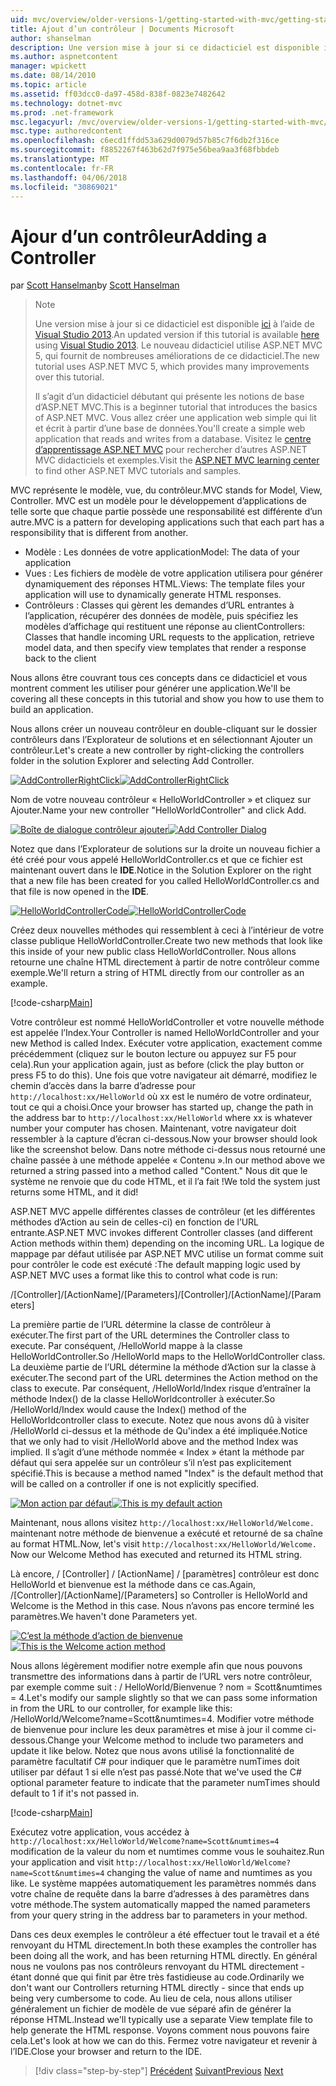 ```yaml
---
uid: mvc/overview/older-versions-1/getting-started-with-mvc/getting-started-with-mvc-part2
title: Ajout d’un contrôleur | Documents Microsoft
author: shanselman
description: Une version mise à jour si ce didacticiel est disponible ici à l’aide de Visual Studio 2013. Le nouveau didacticiel utilise ASP.NET MVC 5, qui fournit de nombreuses améliorations de t...
ms.author: aspnetcontent
manager: wpickett
ms.date: 08/14/2010
ms.topic: article
ms.assetid: ff03dcc0-da97-458d-838f-0823e7482642
ms.technology: dotnet-mvc
ms.prod: .net-framework
msc.legacyurl: /mvc/overview/older-versions-1/getting-started-with-mvc/getting-started-with-mvc-part2
msc.type: authoredcontent
ms.openlocfilehash: c6ecd1ffdd53a629d0079d57b85c7f6db2f316ce
ms.sourcegitcommit: f8852267f463b62d7f975e56bea9aa3f68fbbdeb
ms.translationtype: MT
ms.contentlocale: fr-FR
ms.lasthandoff: 04/06/2018
ms.locfileid: "30869021"
---
```

<a name="adding-a-controller"></a><span data-ttu-id="99d8e-104">Ajour d’un contrôleur</span><span class="sxs-lookup"><span data-stu-id="99d8e-104">Adding a Controller</span></span>
====================
<span data-ttu-id="99d8e-105">par [Scott Hanselman](https://github.com/shanselman)</span><span class="sxs-lookup"><span data-stu-id="99d8e-105">by [Scott Hanselman](https://github.com/shanselman)</span></span>

> > [!NOTE]
> > <span data-ttu-id="99d8e-106">Une version mise à jour si ce didacticiel est disponible [ici](../../getting-started/introduction/getting-started.md) à l’aide de [Visual Studio 2013](https://www.microsoft.com/visualstudio/eng/2013-downloads).</span><span class="sxs-lookup"><span data-stu-id="99d8e-106">An updated version if this tutorial is available [here](../../getting-started/introduction/getting-started.md) using [Visual Studio 2013](https://www.microsoft.com/visualstudio/eng/2013-downloads).</span></span> <span data-ttu-id="99d8e-107">Le nouveau didacticiel utilise ASP.NET MVC 5, qui fournit de nombreuses améliorations de ce didacticiel.</span><span class="sxs-lookup"><span data-stu-id="99d8e-107">The new tutorial uses ASP.NET MVC 5, which provides many improvements over this tutorial.</span></span>
> 
> 
> <span data-ttu-id="99d8e-108">Il s’agit d’un didacticiel débutant qui présente les notions de base d’ASP.NET MVC.</span><span class="sxs-lookup"><span data-stu-id="99d8e-108">This is a beginner tutorial that introduces the basics of ASP.NET MVC.</span></span> <span data-ttu-id="99d8e-109">Vous allez créer une application web simple qui lit et écrit à partir d’une base de données.</span><span class="sxs-lookup"><span data-stu-id="99d8e-109">You'll create a simple web application that reads and writes from a database.</span></span> <span data-ttu-id="99d8e-110">Visitez le [centre d’apprentissage ASP.NET MVC](../../../index.md) pour rechercher d’autres ASP.NET MVC didacticiels et exemples.</span><span class="sxs-lookup"><span data-stu-id="99d8e-110">Visit the [ASP.NET MVC learning center](../../../index.md) to find other ASP.NET MVC tutorials and samples.</span></span>


<span data-ttu-id="99d8e-111">MVC représente le modèle, vue, du contrôleur.</span><span class="sxs-lookup"><span data-stu-id="99d8e-111">MVC stands for Model, View, Controller.</span></span> <span data-ttu-id="99d8e-112">MVC est un modèle pour le développement d’applications de telle sorte que chaque partie possède une responsabilité est différente d’un autre.</span><span class="sxs-lookup"><span data-stu-id="99d8e-112">MVC is a pattern for developing applications such that each part has a responsibility that is different from another.</span></span>

- <span data-ttu-id="99d8e-113">Modèle : Les données de votre application</span><span class="sxs-lookup"><span data-stu-id="99d8e-113">Model: The data of your application</span></span>
- <span data-ttu-id="99d8e-114">Vues : Les fichiers de modèle de votre application utilisera pour générer dynamiquement des réponses HTML.</span><span class="sxs-lookup"><span data-stu-id="99d8e-114">Views: The template files your application will use to dynamically generate HTML responses.</span></span>
- <span data-ttu-id="99d8e-115">Contrôleurs : Classes qui gèrent les demandes d’URL entrantes à l’application, récupérer des données de modèle, puis spécifiez les modèles d’affichage qui restituent une réponse au client</span><span class="sxs-lookup"><span data-stu-id="99d8e-115">Controllers: Classes that handle incoming URL requests to the application, retrieve model data, and then specify view templates that render a response back to the client</span></span>

<span data-ttu-id="99d8e-116">Nous allons être couvrant tous ces concepts dans ce didacticiel et vous montrent comment les utiliser pour générer une application.</span><span class="sxs-lookup"><span data-stu-id="99d8e-116">We'll be covering all these concepts in this tutorial and show you how to use them to build an application.</span></span>

<span data-ttu-id="99d8e-117">Nous allons créer un nouveau contrôleur en double-cliquant sur le dossier contrôleurs dans l’Explorateur de solutions et en sélectionnant Ajouter un contrôleur.</span><span class="sxs-lookup"><span data-stu-id="99d8e-117">Let's create a new controller by right-clicking the controllers folder in the solution Explorer and selecting Add Controller.</span></span>

<span data-ttu-id="99d8e-118">[![AddControllerRightClick](getting-started-with-mvc-part2/_static/image2.png)](getting-started-with-mvc-part2/_static/image1.png)</span><span class="sxs-lookup"><span data-stu-id="99d8e-118">[![AddControllerRightClick](getting-started-with-mvc-part2/_static/image2.png)](getting-started-with-mvc-part2/_static/image1.png)</span></span>

<span data-ttu-id="99d8e-119">Nom de votre nouveau contrôleur « HelloWorldController » et cliquez sur Ajouter.</span><span class="sxs-lookup"><span data-stu-id="99d8e-119">Name your new controller "HelloWorldController" and click Add.</span></span>

<span data-ttu-id="99d8e-120">[![Boîte de dialogue contrôleur ajouter](getting-started-with-mvc-part2/_static/image4.png)](getting-started-with-mvc-part2/_static/image3.png)</span><span class="sxs-lookup"><span data-stu-id="99d8e-120">[![Add Controller Dialog](getting-started-with-mvc-part2/_static/image4.png)](getting-started-with-mvc-part2/_static/image3.png)</span></span>

<span data-ttu-id="99d8e-121">Notez que dans l’Explorateur de solutions sur la droite un nouveau fichier a été créé pour vous appelé HelloWorldController.cs et que ce fichier est maintenant ouvert dans le **IDE**.</span><span class="sxs-lookup"><span data-stu-id="99d8e-121">Notice in the Solution Explorer on the right that a new file has been created for you called HelloWorldController.cs and that file is now opened in the **IDE**.</span></span>

<span data-ttu-id="99d8e-122">[![HelloWorldControllerCode](getting-started-with-mvc-part2/_static/image6.png)](getting-started-with-mvc-part2/_static/image5.png)</span><span class="sxs-lookup"><span data-stu-id="99d8e-122">[![HelloWorldControllerCode](getting-started-with-mvc-part2/_static/image6.png)](getting-started-with-mvc-part2/_static/image5.png)</span></span>

<span data-ttu-id="99d8e-123">Créez deux nouvelles méthodes qui ressemblent à ceci à l’intérieur de votre classe publique HelloWorldController.</span><span class="sxs-lookup"><span data-stu-id="99d8e-123">Create two new methods that look like this inside of your new public class HelloWorldController.</span></span> <span data-ttu-id="99d8e-124">Nous allons retourne une chaîne HTML directement à partir de notre contrôleur comme exemple.</span><span class="sxs-lookup"><span data-stu-id="99d8e-124">We'll return a string of HTML directly from our controller as an example.</span></span>

[!code-csharp[Main](getting-started-with-mvc-part2/samples/sample1.cs)]

<span data-ttu-id="99d8e-125">Votre contrôleur est nommé HelloWorldController et votre nouvelle méthode est appelée l’Index.</span><span class="sxs-lookup"><span data-stu-id="99d8e-125">Your Controller is named HelloWorldController and your new Method is called Index.</span></span> <span data-ttu-id="99d8e-126">Exécuter votre application, exactement comme précédemment (cliquez sur le bouton lecture ou appuyez sur F5 pour cela).</span><span class="sxs-lookup"><span data-stu-id="99d8e-126">Run your application again, just as before (click the play button or press F5 to do this).</span></span> <span data-ttu-id="99d8e-127">Une fois que votre navigateur ait démarré, modifiez le chemin d’accès dans la barre d’adresse pour `http://localhost:xx/HelloWorld` où xx est le numéro de votre ordinateur, tout ce qui a choisi.</span><span class="sxs-lookup"><span data-stu-id="99d8e-127">Once your browser has started up, change the path in the address bar to `http://localhost:xx/HelloWorld` where xx is whatever number your computer has chosen.</span></span> <span data-ttu-id="99d8e-128">Maintenant, votre navigateur doit ressembler à la capture d’écran ci-dessous.</span><span class="sxs-lookup"><span data-stu-id="99d8e-128">Now your browser should look like the screenshot below.</span></span> <span data-ttu-id="99d8e-129">Dans notre méthode ci-dessus nous retourné une chaîne passée à une méthode appelée « Contenu ».</span><span class="sxs-lookup"><span data-stu-id="99d8e-129">In our method above we returned a string passed into a method called "Content."</span></span> <span data-ttu-id="99d8e-130">Nous dit que le système ne renvoie que du code HTML, et il l’a fait !</span><span class="sxs-lookup"><span data-stu-id="99d8e-130">We told the system just returns some HTML, and it did!</span></span>

<span data-ttu-id="99d8e-131">ASP.NET MVC appelle différentes classes de contrôleur (et les différentes méthodes d’Action au sein de celles-ci) en fonction de l’URL entrante.</span><span class="sxs-lookup"><span data-stu-id="99d8e-131">ASP.NET MVC invokes different Controller classes (and different Action methods within them) depending on the incoming URL.</span></span> <span data-ttu-id="99d8e-132">La logique de mappage par défaut utilisée par ASP.NET MVC utilise un format comme suit pour contrôler le code est exécuté :</span><span class="sxs-lookup"><span data-stu-id="99d8e-132">The default mapping logic used by ASP.NET MVC uses a format like this to control what code is run:</span></span>

<span data-ttu-id="99d8e-133">/[Controller]/[ActionName]/[Parameters]</span><span class="sxs-lookup"><span data-stu-id="99d8e-133">/[Controller]/[ActionName]/[Parameters]</span></span>

<span data-ttu-id="99d8e-134">La première partie de l’URL détermine la classe de contrôleur à exécuter.</span><span class="sxs-lookup"><span data-stu-id="99d8e-134">The first part of the URL determines the Controller class to execute.</span></span> <span data-ttu-id="99d8e-135">Par conséquent, /HelloWorld mappe à la classe HelloWorldController.</span><span class="sxs-lookup"><span data-stu-id="99d8e-135">So /HelloWorld maps to the HelloWorldController class.</span></span> <span data-ttu-id="99d8e-136">La deuxième partie de l’URL détermine la méthode d’Action sur la classe à exécuter.</span><span class="sxs-lookup"><span data-stu-id="99d8e-136">The second part of the URL determines the Action method on the class to execute.</span></span> <span data-ttu-id="99d8e-137">Par conséquent, /HelloWorld/Index risque d’entraîner la méthode Index() de la classe HelloWorldcontroller à exécuter.</span><span class="sxs-lookup"><span data-stu-id="99d8e-137">So /HelloWorld/Index would cause the Index() method of the HelloWorldcontroller class to execute.</span></span> <span data-ttu-id="99d8e-138">Notez que nous avons dû à visiter /HelloWorld ci-dessus et la méthode de Qu'index a été impliquée.</span><span class="sxs-lookup"><span data-stu-id="99d8e-138">Notice that we only had to visit /HelloWorld above and the method Index was implied.</span></span> <span data-ttu-id="99d8e-139">Il s’agit d’une méthode nommée « Index » étant la méthode par défaut qui sera appelée sur un contrôleur s’il n’est pas explicitement spécifié.</span><span class="sxs-lookup"><span data-stu-id="99d8e-139">This is because a method named "Index" is the default method that will be called on a controller if one is not explicitly specified.</span></span>

<span data-ttu-id="99d8e-140">[![Mon action par défaut](getting-started-with-mvc-part2/_static/image8.png)](getting-started-with-mvc-part2/_static/image7.png)</span><span class="sxs-lookup"><span data-stu-id="99d8e-140">[![This is my default action](getting-started-with-mvc-part2/_static/image8.png)](getting-started-with-mvc-part2/_static/image7.png)</span></span>

<span data-ttu-id="99d8e-141">Maintenant, nous allons visitez `http://localhost:xx/HelloWorld/Welcome.` maintenant notre méthode de bienvenue a exécuté et retourné de sa chaîne au format HTML.</span><span class="sxs-lookup"><span data-stu-id="99d8e-141">Now, let's visit `http://localhost:xx/HelloWorld/Welcome.` Now our Welcome Method has executed and returned its HTML string.</span></span>

<span data-ttu-id="99d8e-142">Là encore, / [Controller] / [ActionName] / [paramètres] contrôleur est donc HelloWorld et bienvenue est la méthode dans ce cas.</span><span class="sxs-lookup"><span data-stu-id="99d8e-142">Again, /[Controller]/[ActionName]/[Parameters] so Controller is HelloWorld and Welcome is the Method in this case.</span></span> <span data-ttu-id="99d8e-143">Nous n’avons pas encore terminé les paramètres.</span><span class="sxs-lookup"><span data-stu-id="99d8e-143">We haven't done Parameters yet.</span></span>

<span data-ttu-id="99d8e-144">[![C’est la méthode d’action de bienvenue](getting-started-with-mvc-part2/_static/image10.png)](getting-started-with-mvc-part2/_static/image9.png)</span><span class="sxs-lookup"><span data-stu-id="99d8e-144">[![This is the Welcome action method](getting-started-with-mvc-part2/_static/image10.png)](getting-started-with-mvc-part2/_static/image9.png)</span></span>

<span data-ttu-id="99d8e-145">Nous allons légèrement modifier notre exemple afin que nous pouvons transmettre des informations dans à partir de l’URL vers notre contrôleur, par exemple comme suit : / HelloWorld/Bienvenue ? nom = Scott&amp;numtimes = 4.</span><span class="sxs-lookup"><span data-stu-id="99d8e-145">Let's modify our sample slightly so that we can pass some information in from the URL to our controller, for example like this: /HelloWorld/Welcome?name=Scott&amp;numtimes=4.</span></span> <span data-ttu-id="99d8e-146">Modifier votre méthode de bienvenue pour inclure les deux paramètres et mise à jour il comme ci-dessous.</span><span class="sxs-lookup"><span data-stu-id="99d8e-146">Change your Welcome method to include two parameters and update it like below.</span></span> <span data-ttu-id="99d8e-147">Notez que nous avons utilisé la fonctionnalité de paramètre facultatif C# pour indiquer que le paramètre numTimes doit utiliser par défaut 1 si elle n’est pas passé.</span><span class="sxs-lookup"><span data-stu-id="99d8e-147">Note that we've used the C# optional parameter feature to indicate that the parameter numTimes should default to 1 if it's not passed in.</span></span>

[!code-csharp[Main](getting-started-with-mvc-part2/samples/sample2.cs)]

<span data-ttu-id="99d8e-148">Exécutez votre application, vous accédez à `http://localhost:xx/HelloWorld/Welcome?name=Scott&numtimes=4` modification de la valeur du nom et numtimes comme vous le souhaitez.</span><span class="sxs-lookup"><span data-stu-id="99d8e-148">Run your application and visit `http://localhost:xx/HelloWorld/Welcome?name=Scott&numtimes=4` changing the value of name and numtimes as you like.</span></span> <span data-ttu-id="99d8e-149">Le système mappées automatiquement les paramètres nommés dans votre chaîne de requête dans la barre d’adresses à des paramètres dans votre méthode.</span><span class="sxs-lookup"><span data-stu-id="99d8e-149">The system automatically mapped the named parameters from your query string in the address bar to parameters in your method.</span></span>

<span data-ttu-id="99d8e-150">Dans ces deux exemples le contrôleur a été effectuer tout le travail et a été renvoyant du HTML directement.</span><span class="sxs-lookup"><span data-stu-id="99d8e-150">In both these examples the controller has been doing all the work, and has been returning HTML directly.</span></span> <span data-ttu-id="99d8e-151">En général nous ne voulons pas nos contrôleurs renvoyant du HTML directement - étant donné que qui finit par être très fastidieuse au code.</span><span class="sxs-lookup"><span data-stu-id="99d8e-151">Ordinarily we don't want our Controllers returning HTML directly - since that ends up being very cumbersome to code.</span></span> <span data-ttu-id="99d8e-152">Au lieu de cela, nous allons utiliser généralement un fichier de modèle de vue séparé afin de générer la réponse HTML.</span><span class="sxs-lookup"><span data-stu-id="99d8e-152">Instead we'll typically use a separate View template file to help generate the HTML response.</span></span> <span data-ttu-id="99d8e-153">Voyons comment nous pouvons faire cela.</span><span class="sxs-lookup"><span data-stu-id="99d8e-153">Let's look at how we can do this.</span></span> <span data-ttu-id="99d8e-154">Fermez votre navigateur et revenir à l’IDE.</span><span class="sxs-lookup"><span data-stu-id="99d8e-154">Close your browser and return to the IDE.</span></span>

> [!div class="step-by-step"]
> <span data-ttu-id="99d8e-155">[Précédent](getting-started-with-mvc-part1.md)
> [Suivant](getting-started-with-mvc-part3.md)</span><span class="sxs-lookup"><span data-stu-id="99d8e-155">[Previous](getting-started-with-mvc-part1.md)
[Next](getting-started-with-mvc-part3.md)</span></span>
